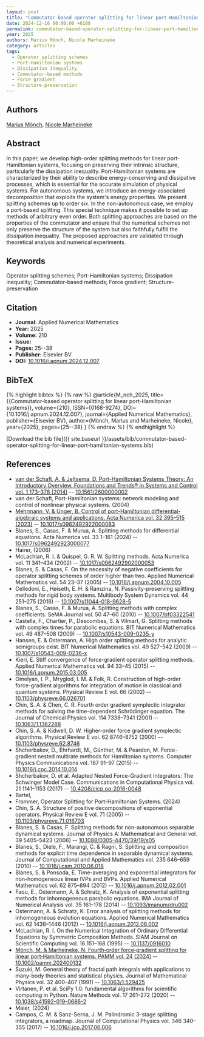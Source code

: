 ```yaml
---
layout: post
title: "Commutator-based operator splitting for linear port-Hamiltonian systems"
date: 2024-12-16 00:00:00 +0100
permalink: commutator-based-operator-splitting-for-linear-port-hamiltonian-systems
year: 2025
authors: Marius Mönch, Nicole Marheineke
category: articles
tags:
  - Operator splitting schemes
  - Port-Hamiltonian systems
  - Dissipation inequality
  - Commutator-based methods
  - Force gradient
  - Structure-preservation
---
```

 
## Authors
[Marius Mönch](authors/marius-monch), [Nicole Marheineke](authors/nicole-marheineke)
 
## Abstract
In this paper, we develop high-order splitting methods for linear port-Hamiltonian systems, focusing on preserving their intrinsic structure, particularly the dissipation inequality. Port-Hamiltonian systems are characterized by their ability to describe energy-conserving and dissipative processes, which is essential for the accurate simulation of physical systems. For autonomous systems, we introduce an energy-associated decomposition that exploits the system's energy properties. We present splitting schemes up to order six. In the non-autonomous case, we employ a port-based splitting. This special technique makes it possible to set up methods of arbitrary even order. Both splitting approaches are based on the properties of the commutator and ensure that the numerical schemes not only preserve the structure of the system but also faithfully fulfill the dissipation inequality. The proposed approaches are validated through theoretical analysis and numerical experiments.
 
## Keywords
Operator splitting schemes; Port-Hamiltonian systems; Dissipation inequality; Commutator-based methods; Force gradient; Structure-preservation
 
## Citation
- **Journal:** Applied Numerical Mathematics
- **Year:** 2025
- **Volume:** 210
- **Issue:** 
- **Pages:** 25--38
- **Publisher:** Elsevier BV
- **DOI:** [10.1016/j.apnum.2024.12.007](https://doi.org/10.1016/j.apnum.2024.12.007)
 
## BibTeX
{% highlight bibtex %}
{% raw %}
@article{M_nch_2025,
  title={{Commutator-based operator splitting for linear port-Hamiltonian systems}},
  volume={210},
  ISSN={0168-9274},
  DOI={10.1016/j.apnum.2024.12.007},
  journal={Applied Numerical Mathematics},
  publisher={Elsevier BV},
  author={Mönch, Marius and Marheineke, Nicole},
  year={2025},
  pages={25--38}
}
{% endraw %}
{% endhighlight %}
 
[Download the bib file]({{ site.baseurl }}/assets/bib/commutator-based-operator-splitting-for-linear-port-hamiltonian-systems.bib)
 
## References
- [van der Schaft, A. & Jeltsema, D. Port-Hamiltonian Systems Theory: An Introductory Overview. Foundations and Trends® in Systems and Control vol. 1 173–378 (2014)](port-hamiltonian-systems-theory-an-introductory-overview) -- [10.1561/2600000002](https://doi.org/10.1561/2600000002)
- van der Schaft, Port-Hamiltonian systems: network modeling and control of nonlinear physical systems. (2004)
- [Mehrmann, V. & Unger, B. Control of port-Hamiltonian differential-algebraic systems and applications. Acta Numerica vol. 32 395–515 (2023)](control-of-port-hamiltonian-differential-algebraic-systems-and-applications) -- [10.1017/s0962492922000083](https://doi.org/10.1017/s0962492922000083)
- Blanes, S., Casas, F. & Murua, A. Splitting methods for differential equations. Acta Numerica vol. 33 1–161 (2024) -- [10.1017/s0962492923000077](https://doi.org/10.1017/s0962492923000077)
- Hairer, (2006)
- McLachlan, R. I. & Quispel, G. R. W. Splitting methods. Acta Numerica vol. 11 341–434 (2002) -- [10.1017/s0962492902000053](https://doi.org/10.1017/s0962492902000053)
- Blanes, S. & Casas, F. On the necessity of negative coefficients for operator splitting schemes of order higher than two. Applied Numerical Mathematics vol. 54 23–37 (2005) -- [10.1016/j.apnum.2004.10.005](https://doi.org/10.1016/j.apnum.2004.10.005)
- Celledoni, E., Høiseth, E. H. & Ramzina, N. Passivity-preserving splitting methods for rigid body systems. Multibody System Dynamics vol. 44 251–275 (2018) -- [10.1007/s11044-018-9628-5](https://doi.org/10.1007/s11044-018-9628-5)
- Blanes, S., Casas, F. & Murua, A. Splitting methods with complex coefficients. SeMA Journal vol. 50 47–60 (2010) -- [10.1007/bf03322541](https://doi.org/10.1007/bf03322541)
- Castella, F., Chartier, P., Descombes, S. & Vilmart, G. Splitting methods with complex times for parabolic equations. BIT Numerical Mathematics vol. 49 487–508 (2009) -- [10.1007/s10543-009-0235-y](https://doi.org/10.1007/s10543-009-0235-y)
- Hansen, E. & Ostermann, A. High order splitting methods for analytic semigroups exist. BIT Numerical Mathematics vol. 49 527–542 (2009) -- [10.1007/s10543-009-0236-x](https://doi.org/10.1007/s10543-009-0236-x)
- Kieri, E. Stiff convergence of force-gradient operator splitting methods. Applied Numerical Mathematics vol. 94 33–45 (2015) -- [10.1016/j.apnum.2015.03.005](https://doi.org/10.1016/j.apnum.2015.03.005)
- Omelyan, I. P., Mryglod, I. M. & Folk, R. Construction of high-order force-gradient algorithms for integration of motion in classical and quantum systems. Physical Review E vol. 66 (2002) -- [10.1103/physreve.66.026701](https://doi.org/10.1103/physreve.66.026701)
- Chin, S. A. & Chen, C. R. Fourth order gradient symplectic integrator methods for solving the time-dependent Schrödinger equation. The Journal of Chemical Physics vol. 114 7338–7341 (2001) -- [10.1063/1.1362288](https://doi.org/10.1063/1.1362288)
- Chin, S. A. & Kidwell, D. W. Higher-order force gradient symplectic algorithms. Physical Review E vol. 62 8746–8752 (2000) -- [10.1103/physreve.62.8746](https://doi.org/10.1103/physreve.62.8746)
- Shcherbakov, D., Ehrhardt, M., Günther, M. & Peardon, M. Force-gradient nested multirate methods for Hamiltonian systems. Computer Physics Communications vol. 187 91–97 (2015) -- [10.1016/j.cpc.2014.10.014](https://doi.org/10.1016/j.cpc.2014.10.014)
- Shcherbakov, D. et al. Adapted Nested Force-Gradient Integrators: The Schwinger Model Case. Communications in Computational Physics vol. 21 1141–1153 (2017) -- [10.4208/cicp.oa-2016-0048](https://doi.org/10.4208/cicp.oa-2016-0048)
- Bartel,
- Frommer, Operator Splitting for Port-Hamiltonian Systems. (2024)
- Chin, S. A. Structure of positive decompositions of exponential operators. Physical Review E vol. 71 (2005) -- [10.1103/physreve.71.016703](https://doi.org/10.1103/physreve.71.016703)
- Blanes, S. & Casas, F. Splitting methods for non-autonomous separable dynamical systems. Journal of Physics A: Mathematical and General vol. 39 5405–5423 (2006) -- [10.1088/0305-4470/39/19/s05](https://doi.org/10.1088/0305-4470/39/19/s05)
- Blanes, S., Diele, F., Marangi, C. & Ragni, S. Splitting and composition methods for explicit time dependence in separable dynamical systems. Journal of Computational and Applied Mathematics vol. 235 646–659 (2010) -- [10.1016/j.cam.2010.06.018](https://doi.org/10.1016/j.cam.2010.06.018)
- Blanes, S. & Ponsoda, E. Time-averaging and exponential integrators for non-homogeneous linear IVPs and BVPs. Applied Numerical Mathematics vol. 62 875–894 (2012) -- [10.1016/j.apnum.2012.02.001](https://doi.org/10.1016/j.apnum.2012.02.001)
- Faou, E., Ostermann, A. & Schratz, K. Analysis of exponential splitting methods for inhomogeneous parabolic equations. IMA Journal of Numerical Analysis vol. 35 161–178 (2014) -- [10.1093/imanum/dru002](https://doi.org/10.1093/imanum/dru002)
- Ostermann, A. & Schratz, K. Error analysis of splitting methods for inhomogeneous evolution equations. Applied Numerical Mathematics vol. 62 1436–1446 (2012) -- [10.1016/j.apnum.2012.06.002](https://doi.org/10.1016/j.apnum.2012.06.002)
- McLachlan, R. I. On the Numerical Integration of Ordinary Differential Equations by Symmetric Composition Methods. SIAM Journal on Scientific Computing vol. 16 151–168 (1995) -- [10.1137/0916010](https://doi.org/10.1137/0916010)
- [Mönch, M. & Marheineke, N. Fourth‐order force‐gradient splitting for linear port‐Hamiltonian systems. PAMM vol. 24 (2024)](fourth-order-force-gradient-splitting-for-linear-port-hamiltonian-systems) -- [10.1002/pamm.202400132](https://doi.org/10.1002/pamm.202400132)
- Suzuki, M. General theory of fractal path integrals with applications to many-body theories and statistical physics. Journal of Mathematical Physics vol. 32 400–407 (1991) -- [10.1063/1.529425](https://doi.org/10.1063/1.529425)
- Virtanen, P. et al. SciPy 1.0: fundamental algorithms for scientific computing in Python. Nature Methods vol. 17 261–272 (2020) -- [10.1038/s41592-019-0686-2](https://doi.org/10.1038/s41592-019-0686-2)
- Maier, (2024)
- Campos, C. M. & Sanz-Serna, J. M. Palindromic 3-stage splitting integrators, a roadmap. Journal of Computational Physics vol. 346 340–355 (2017) -- [10.1016/j.jcp.2017.06.006](https://doi.org/10.1016/j.jcp.2017.06.006)

